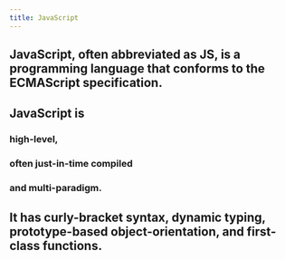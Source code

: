 ```yaml
---
title: JavaScript
---
```


## JavaScript, often abbreviated as JS, is a programming language that conforms to the ECMAScript specification.
## JavaScript is
### high-level,
### often just-in-time compiled
### and multi-paradigm.
## It has curly-bracket syntax, dynamic typing, prototype-based object-orientation, and first-class functions.
